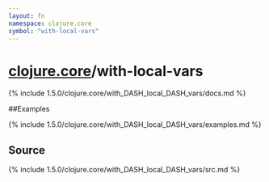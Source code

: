 ```yaml
---
layout: fn
namespace: clojure.core
symbol: "with-local-vars"
---
```


# [clojure.core](../)/with-local-vars

{% include 1.5.0/clojure.core/with_DASH_local_DASH_vars/docs.md %}

##Examples

{% include 1.5.0/clojure.core/with_DASH_local_DASH_vars/examples.md %}
## Source
{% include 1.5.0/clojure.core/with_DASH_local_DASH_vars/src.md %}

